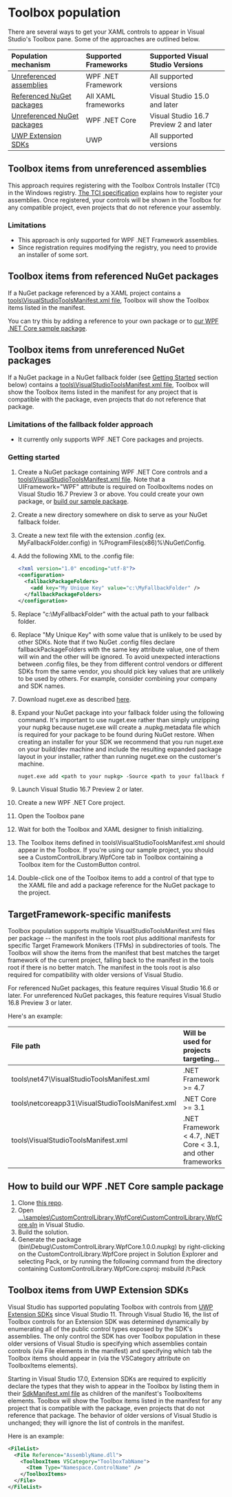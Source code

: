 # Toolbox population

There are several ways to get your XAML controls to appear in Visual Studio's Toolbox pane. Some of the approaches are outlined below.

| Population mechanism                                                           | Supported Frameworks | Supported Visual Studio Versions       |
| :----------------------------------------------------------------------------- | :------------------- | :------------------------------------- |
| [Unreferenced assemblies](#toolbox-items-from-unreferenced-assemblies)         | WPF .NET Framework   | All supported versions                 |
| [Referenced NuGet packages](#toolbox-items-from-referenced-nuget-packages)     | All XAML frameworks  | Visual Studio 15.0 and later           |
| [Unreferenced NuGet packages](#toolbox-items-from-unreferenced-nuget-packages) | WPF .NET Core        | Visual Studio 16.7 Preview 2 and later |
| [UWP Extension SDKs](#toolbox-items-from-uwp-extension-sdks)                   | UWP                  | All supported versions                 |

## Toolbox items from unreferenced assemblies

This approach requires registering with the Toolbox Controls Installer (TCI) in the Windows registry. [The TCI specification](https://www.microsoft.com/en-us/download/details.aspx?id=35536) explains how to register your assemblies. Once registered, your controls will be shown in the Toolbox for any compatible project, even projects that do not reference your assembly.

### Limitations

* This approach is only supported for WPF .NET Framework assemblies.
* Since registration requires modifying the registry, you need to provide an installer of some sort.

## Toolbox items from referenced NuGet packages

If a NuGet package referenced by a XAML project contains a [tools\VisualStudioToolsManifest.xml file](https://docs.microsoft.com/en-us/nuget/guides/create-ui-controls), Toolbox will show the Toolbox items listed in the manifest.

You can try this by adding a reference to your own package or to [our WPF .NET Core sample package](#how-to-build-our-wpf-net-core-sample-package).

## Toolbox items from unreferenced NuGet packages

If a NuGet package in a NuGet fallback folder (see [Getting Started](#getting-started) section below) contains a [tools\VisualStudioToolsManifest.xml file](https://docs.microsoft.com/en-us/nuget/guides/create-ui-controls), Toolbox will show the Toolbox items listed in the manifest for any project that is compatible with the package, even projects that do not reference that package.

### Limitations of the fallback folder approach

* It currently only supports WPF .NET Core packages and projects.

### Getting started

1. Create a NuGet package containing WPF .NET Core controls and a [tools\VisualStudioToolsManifest.xml file](https://docs.microsoft.com/en-us/nuget/guides/create-ui-controls). Note that a UIFramework="WPF" attribute is required on ToolboxItems nodes on Visual Studio 16.7 Preview 3 or above. You could create your own package, or [build our sample package](#how-to-build-our-wpf-net-core-sample-package).
1. Create a new directory somewhere on disk to serve as your NuGet fallback folder.
1. Create a new text file with the extension .config (ex. MyFallbackFolder.config) in %ProgramFiles(x86)%\NuGet\Config.
1. Add the following XML to the .config file:

    ```xml
    <?xml version="1.0" encoding="utf-8"?>
    <configuration>
      <fallbackPackageFolders>
        <add key="My Unique Key" value="c:\MyFallbackFolder" />
      </fallbackPackageFolders>
    </configuration>
    ```

1. Replace "c:\MyFallbackFolder" with the actual path to your fallback folder.
1. Replace "My Unique Key" with some value that is unlikely to be used by other SDKs. Note that if two NuGet .config files declare fallbackPackageFolders with the same key attribute value, one of them will win and the other will be ignored. To avoid unexpected interactions between .config files, be they from different control vendors or different SDKs from the same vendor, you should pick key values that are unlikely to be used by others. For example, consider combining your company and SDK names.
1. Download nuget.exe as described [here](https://docs.microsoft.com/en-us/nuget/reference/nuget-exe-cli-reference).
1. Expand your NuGet package into your fallback folder using the following command. It's important to use nuget.exe rather than simply unzipping your nupkg because nuget.exe will create a .nupkg.metadata file which is required for your package to be found during NuGet restore. When creating an installer for your SDK we recommend that you run nuget.exe on your build/dev machine and include the resulting expanded package layout in your installer, rather than running nuget.exe on the customer's machine.

    ```bat
    nuget.exe add <path to your nupkg> -Source <path to your fallback folder> -Expand
    ```

1. Launch Visual Studio 16.7 Preview 2 or later.
1. Create a new WPF .NET Core project.
1. Open the Toolbox pane
1. Wait for both the Toolbox and XAML designer to finish initializing.
1. The Toolbox items defined in tools\VisualStudioToolsManifest.xml should appear in the Toolbox. If you're using our sample project, you should see a CustomControlLibrary.WpfCore tab in Toolbox containing a Toolbox item for the CustomButton control.
1. Double-click one of the Toolbox items to add a control of that type to the XAML file and add a package reference for the NuGet package to the project.

## TargetFramework-specific manifests

Toolbox population supports multiple VisualStudioToolsManifest.xml files per package -- the manifest in the tools root plus additional manifests for specific Target Framework Monikers (TFMs) in subdirectories of tools. The Toolbox will show the items from the manifest that best matches the target framework of the current project, falling back to the manifest in the tools root if there is no better match. The manifest in the tools root is also required for compatibility with older versions of Visual Studio.

For referenced NuGet packages, this feature requires Visual Studio 16.6 or later. For unreferenced NuGet packages, this feature requires Visual Studio 16.8 Preview 3 or later.  

Here's an example:

| File path                                        | Will be used for projects targeting...                      |
| :----------------------------------------------- | :---------------------------------------------------------- |
| tools\net47\VisualStudioToolsManifest.xml        | .NET Framework >= 4.7                                       |
| tools\netcoreapp31\VisualStudioToolsManifest.xml | .NET Core >= 3.1                                            |
| tools\VisualStudioToolsManifest.xml              | .NET Framework < 4.7, .NET Core < 3.1, and other frameworks |

## How to build our WPF .NET Core sample package

1. Clone [this repo](https://github.com/microsoft/xaml-designer-extensibility).
1. Open [...\samples\CustomControlLibrary.WpfCore\CustomControlLibrary.WpfCore.sln](../samples/CustomControlLibrary.WpfCore/CustomControlLibrary.WpfCore.sln) in Visual Studio.
1. Build the solution.
1. Generate the package (bin\Debug\CustomControlLibrary.WpfCore.1.0.0.nupkg) by right-clicking on the CustomControlLibrary.WpfCore project in Solution Explorer and selecting Pack, or by running the following command from the directory containing CustomControlLibrary.WpfCore.csproj: msbuild /t:Pack

## Toolbox items from UWP Extension SDKs

Visual Studio has supported populating Toolbox with controls from [UWP Extension SDKs](https://docs.microsoft.com/en-us/visualstudio/extensibility/creating-a-software-development-kit?view=vs-2019#ToolboxItems) since Visual Studio 11. Through Visual Studio 16, the list of Toolbox controls for an Extension SDK was determined dynamically by enumerating all of the public control types exposed by the SDK's assemblies. The only control the SDK has over Toolbox population in these older versions of Visual Studio is specifying which assemblies contain controls (via File elements in the manifest) and specifying which tab the Toolbox items should appear in (via the VSCategory attribute on ToolboxItems elements).

Starting in Visual Studio 17.0, Extension SDKs are required to explicitly declare the types that they wish to appear in the Toolbox by listing them in their [SdkManifest.xml file](https://docs.microsoft.com/en-us/visualstudio/extensibility/creating-a-software-development-kit?view=vs-2022#ToolboxItems) as children of the manifest's ToolboxItems elements. Toolbox will show the Toolbox items listed in the manifest for any project that is compatible with the package, even projects that do not reference that package. The behavior of older versions of Visual Studio is unchanged; they will ignore the list of controls in the manifest.

Here is an example:

```xml
<FileList>
  <File Reference="AssemblyName.dll">
    <ToolboxItems VSCategory="ToolboxTabName">
      <Item Type="Namespace.ControlName" />
    </ToolboxItems>
  </File>
</FileList>
```
